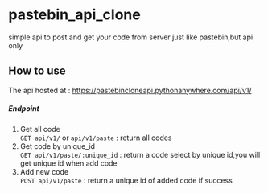 # pastebin_api_clone

simple api to post and get your code from server just like pastebin,but api only

## How to use 
The api hosted at : https://pastebincloneapi.pythonanywhere.com/api/v1/
##### Endpoint
1. Get all code  
   `GET api/v1/` or `api/v1/paste`  : return all codes
2. Get code by unique_id  
   `GET api/v1/paste/:unique_id` : return a code select by unique id,you will get unique id when add code
3. Add new code  
    `POST api/v1/paste` : return a unique id of added code if success
